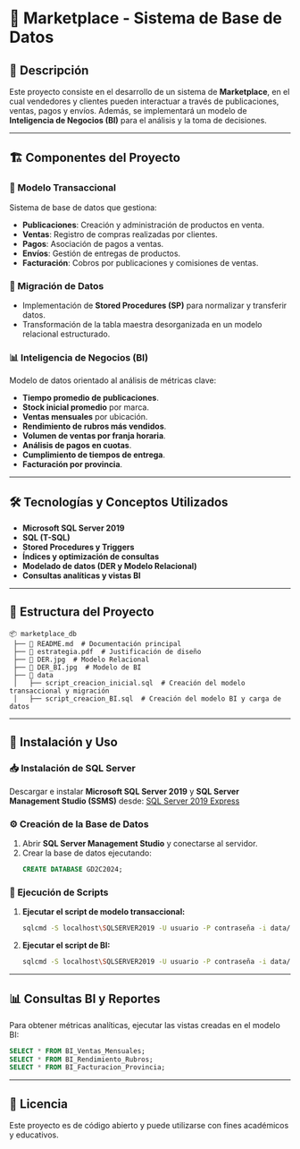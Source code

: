 # 🏪 Marketplace - Sistema de Base de Datos
## 📌 Descripción
Este proyecto consiste en el desarrollo de un sistema de **Marketplace**, en el cual vendedores y clientes pueden interactuar a través de publicaciones, ventas, pagos y envíos. Además, se implementará un modelo de **Inteligencia de Negocios (BI)** para el análisis y la toma de decisiones.

---

## 🏗️ Componentes del Proyecto

### 📂 Modelo Transaccional
Sistema de base de datos que gestiona:
- **Publicaciones**: Creación y administración de productos en venta.
- **Ventas**: Registro de compras realizadas por clientes.
- **Pagos**: Asociación de pagos a ventas.
- **Envíos**: Gestión de entregas de productos.
- **Facturación**: Cobros por publicaciones y comisiones de ventas.

### 🔄 Migración de Datos
- Implementación de **Stored Procedures (SP)** para normalizar y transferir datos.
- Transformación de la tabla maestra desorganizada en un modelo relacional estructurado.

### 📊 Inteligencia de Negocios (BI)
Modelo de datos orientado al análisis de métricas clave:
- **Tiempo promedio de publicaciones**.
- **Stock inicial promedio** por marca.
- **Ventas mensuales** por ubicación.
- **Rendimiento de rubros más vendidos**.
- **Volumen de ventas por franja horaria**.
- **Análisis de pagos en cuotas**.
- **Cumplimiento de tiempos de entrega**.
- **Facturación por provincia**.

---

## 🛠️ Tecnologías y Conceptos Utilizados
- **Microsoft SQL Server 2019**
- **SQL (T-SQL)**
- **Stored Procedures y Triggers**
- **Índices y optimización de consultas**
- **Modelado de datos (DER y Modelo Relacional)**
- **Consultas analíticas y vistas BI**

---

## 📂 Estructura del Proyecto
```
📦 marketplace_db
 ├── 📄 README.md  # Documentación principal
 ├── 📄 estrategia.pdf  # Justificación de diseño
 ├── 📄 DER.jpg  # Modelo Relacional
 ├── 📄 DER_BI.jpg  # Modelo de BI
 ├── 📂 data
 │   ├── script_creacion_inicial.sql  # Creación del modelo transaccional y migración
 │   ├── script_creacion_BI.sql  # Creación del modelo BI y carga de datos
```

---

## 🚀 Instalación y Uso

### 📥 Instalación de SQL Server
Descargar e instalar **Microsoft SQL Server 2019** y **SQL Server Management Studio (SSMS)** desde:
[SQL Server 2019 Express](https://www.microsoft.com/es-ar/sql-server/sql-server-2019)

### ⚙️ Creación de la Base de Datos
1. Abrir **SQL Server Management Studio** y conectarse al servidor.
2. Crear la base de datos ejecutando:
   ```sql
   CREATE DATABASE GD2C2024;
   ```

### 📜 Ejecución de Scripts
1. **Ejecutar el script de modelo transaccional:**
   ```sh
   sqlcmd -S localhost\SQLSERVER2019 -U usuario -P contraseña -i data/script_creacion_inicial.sql
   ```
2. **Ejecutar el script de BI:**
   ```sh
   sqlcmd -S localhost\SQLSERVER2019 -U usuario -P contraseña -i data/script_creacion_BI.sql
   ```

---

## 📊 Consultas BI y Reportes
Para obtener métricas analíticas, ejecutar las vistas creadas en el modelo BI:
```sql
SELECT * FROM BI_Ventas_Mensuales;
SELECT * FROM BI_Rendimiento_Rubros;
SELECT * FROM BI_Facturacion_Provincia;
```

---

## 📜 Licencia
Este proyecto es de código abierto y puede utilizarse con fines académicos y educativos.

